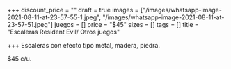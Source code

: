 +++
discount_price = ""
draft = true
images = ["/images/whatsapp-image-2021-08-11-at-23-57-55-1.jpeg", "/images/whatsapp-image-2021-08-11-at-23-57-51.jpeg"]
juegos = []
price = "$45"
sizes = []
tags = []
title = "Escaleras Resident Evil/ Otros juegos"

+++
Escaleras con efecto tipo metal, madera, piedra.

$45 c/u.